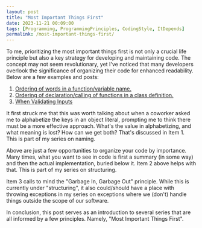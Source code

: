 ```yaml
---
layout: post
title: "Most Important Things First"
date: 2023-11-21 00:09:00
tags: [Programming, ProgrammingPrinciples, CodingStyle, ItDepends]
permalink: /most-important-things-first/
---
```


To me, prioritizing the most important things first is not only a crucial life principle but also a key strategy for developing and maintaining code. The concept may not seem revolutionary, yet I've noticed that many developers overlook the significance of organizing their code for enhanced readability. Below are a few examples and posts:
1. [Ordering of words in a function/variable name.](/naming-conventions/)
2. [Ordering of declaration/calling of functions in a class definition.](/ordering-the-functions-in-your-class/)
3. [When Validating Inputs](/when-validating-inputs/)
<!-- 4. Choosing the most important tickets to complete in a sprint. -->

It first struck me that this was worth talking about when a coworker asked me to alphabetize the keys in an object literal, prompting me to think there must be a more effective approach. What's the value in alphabetizing, and what meaning is lost? How can we get both? That's discussed in Item 1. This is part of my series on naming.

Above are just a few opportunities to organize your code by importance. Many times, what you want to see in code is first a summary (in some way) and then the actual implementation, buried below it. Item 2 above helps with that. This is part of my series on structuring.

Item 3 calls to mind the "Garbage In, Garbage Out" principle. While this is currently under "structuring", it also could/should have a place with throwing exceptions in my series on exceptions where we (don't) handle things outside the scope of our software.

In conclusion, this post serves as an introduction to several series that are all informed by a few principles. Namely, "Most Important Things First".

<!-- You might have often heard about prioritizing tasks and focusing on the most important ones, -->